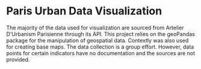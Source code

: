 # Paris Urban Data Visualization
The majority of the data used for visualization are sourced from Artelier D'Urbanism Parisienne through its API. This project relies on the geoPandas package for the manipulation of geospatial data. Contextly was also used for creating base maps.
The data collection is a group effort. However, data points for certain indicators have no documentation and the sources are not provided. 
